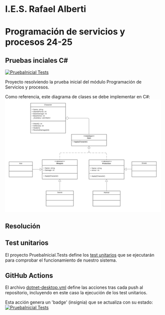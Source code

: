 # I.E.S. Rafael Alberti
# Programación de servicios y procesos 24-25
## Pruebas inciales C#

[![PruebaInicial Tests](https://github.com/IES-Rafael-Alberti/pi-psp-24-25/actions/workflows/dotnet-desktop.yml/badge.svg)](https://github.com/IES-Rafael-Alberti/pi-psp-24-25/actions/workflows/dotnet-desktop.yml)

Proyecto resolviendo la prueba inicial del módulo Programación de Servicios y procesos.

Como referencia, este diagrama de clases se debe implementar en C#:
![Diagrama de clases](images/psp-pi.png)

## Resolución

## Test unitarios

El proyecto PruebaInicial.Tests define los [test unitarios](https://github.com/IES-Rafael-Alberti/pi-psp-24-25/blob/02335a068744933c1a35eb46601b41db27b51b9a/PruebaInicial.Tests/CharacterTest.cs) que se ejecutarán para comprobar el funcionamiento de nuestro sistema.

## GitHub Actions

El archivo [dotnet-desktop.yml](https://github.com/IES-Rafael-Alberti/pi-psp-24-25/blob/9d79eda9d1db8906ff388e7ccd72191308295ce8/.github/workflows/dotnet-desktop.yml) define las acciones tras cada push al repositorio, incluyendo en este caso la ejecución de los test unitarios.

Esta acción genera un 'badge' (insignia) que se actualiza con su estado:
[![PruebaInicial Tests](https://github.com/IES-Rafael-Alberti/pi-psp-24-25/actions/workflows/dotnet-desktop.yml/badge.svg)](https://github.com/IES-Rafael-Alberti/pi-psp-24-25/actions/workflows/dotnet-desktop.yml)

